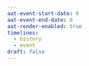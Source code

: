 ```yaml
---
aat-event-start-date: 0
aat-event-end-date: 0
aat-render-enabled: true
timelines:
  - history
  - event
draft: false
---
```

